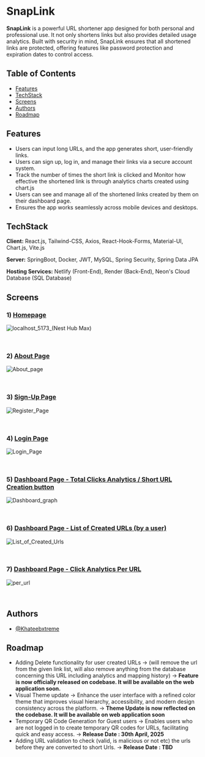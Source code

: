 # SnapLink

**SnapLink** is a powerful URL shortener app designed for both personal and professional use. It not only shortens links but also provides detailed usage analytics. Built with security in mind, SnapLink ensures that all shortened links are protected, offering features like password protection and expiration dates to control access.

## Table of Contents

- [Features](#features)
- [TechStack](#techstack)
- [Screens](#screens)
- [Authors](#authors)
- [Roadmap](#roadmap)

## Features

- Users can input long URLs, and the app generates short, user-friendly links.
- Users can sign up, log in, and manage their links via a secure account system.
- Track the number of times the short link is clicked and Monitor how effective the shortened link is through analytics charts created using chart.js
- Users can see and manage all of the shortened links created by them on their dashboard page.
- Ensures the app works seamlessly across mobile devices and desktops.

## TechStack

**Client:** React.js, Tailwind-CSS, Axios, React-Hook-Forms, Material-UI, Chart.js, Vite.js

**Server:** SpringBoot, Docker, JWT, MySQL, Spring Security, Spring Data JPA

**Hosting Services:** Netlify (Front-End), Render (Back-End), Neon's Cloud Database (SQL Database)

## Screens

### 1) <ins>Homepage</ins>

![localhost_5173_(Nest Hub Max)](https://github.com/user-attachments/assets/aaf1be57-361a-4676-8bbb-b4a4d7215aeb)

&nbsp;

### 2) <ins>About Page</ins>

![About_page](https://github.com/user-attachments/assets/7a53f5bf-1233-4484-891c-c2a065ecc2d4)

&nbsp;

### 3) <ins>Sign-Up Page</ins>

![Register_Page](https://github.com/user-attachments/assets/7ed33d5a-396e-48af-921f-c60c11f0cae9)

&nbsp;

### 4) <ins>Login Page</ins>

![Login_Page](https://github.com/user-attachments/assets/ab9fbef0-5ce0-4fd3-9ba0-ef90c424d765)

&nbsp;

### 5) <ins>Dashboard Page - Total Clicks Analytics / Short URL Creation button</ins>

![Dashboard_graph](https://github.com/user-attachments/assets/ee31b686-8a31-4715-9b25-46df9d5ee5b2)

&nbsp;

### 6) <ins>Dashboard Page - List of Created URLs (by a user)</ins>

![List_of_Created_Urls](https://github.com/user-attachments/assets/79a243d7-65c8-412a-8cfe-cc2f88989eca)

&nbsp;

### 7) <ins>Dashboard Page - Click Analytics Per URL</ins>

![per_url](https://github.com/user-attachments/assets/e664c9de-cfbc-4a26-9658-d54d4c128bf6)

&nbsp;


## Authors

- [@Khateebxtreme](https://github.com/Khateebxtreme)

## Roadmap

- Adding Delete functionality for user created URLs -> (will remove the url from the given link list, will also remove anything from the database concerning this URL including analytics and mapping history) -> <b>Feature is now officially released on codebase. It will be available on the web application soon.</b>
- Visual Theme update  -> Enhance the user interface with a refined color theme that improves visual hierarchy, accessibility, and modern design consistency across the platform. -> <b>Theme Update is now reflected on the codebase. It will be available on web application soon</b>
- Temporary QR Code Generation for Guest users -> Enables users who are not logged in to create temporary QR codes for URLs, facilitating quick and easy access. -> <b>Release Date : 30th April, 2025</b>
- Adding URL validation to check (valid, is malicious or not etc) the urls before they are converted to short Urls. -> <b>Release Date : TBD</b>

